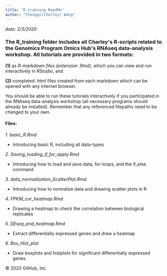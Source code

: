 ```yaml
---
title: "R_training ReadMe"
author: "Chengqi(Charley) Wang"
---
```


*date: 2/3/2020*

### The R_training folder includes all Charley's R-scripts related to the Genomics Program Omics Hub's RNAseq data-analysis workshop. All tutorials are provided in two formats: ###

   **(1)** as *R-markdown files (extension .Rmd)*, which you can view and run interactively in RStudio, and
    
   **(2)** completed .html files created from each markdown which can be opened with any internet browser.
   
   You should be able to run these tutorials interactively if you participated in the RNAseq data-analysis workshop (all necessary programs should already be installed). Remember that any referenced filepaths need to be changed to your own.


#### Files: ####

*1. basic_R.Rmd*

* Introducing basic R, including all data-types

*2. Saving_loading_if_for_apply.Rmd*
                        
* Introducing how to load and save data, for-loops, and the if_else command
    
*3. data_normalization_ScatterPlot.Rmd* 

* Introducing how to normalize data and drawing scatter plots in R

*4. FPKM_cor_heatmap.Rmd*

* Drawing a heatmap to check the correlation between biological replicates

*5. DEseq_and_heatmap.Rmd*
* Extract differentially expressed genes and draw a heatmap

*6. Box_Hist_plot*
* Draw boxplots and histplots for significant differentially expressed genes




© 2020 GitHub, Inc.
